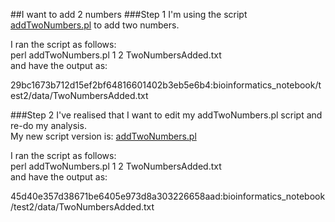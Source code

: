 ##I want to add 2 numbers
###Step 1
I'm using the script [addTwoNumbers.pl](da32adc896054c60f3738fb77d721281c188040:bioinformatics_notebook/test2/data/addTwoNumbers.pl) to add two numbers.


I ran the script as follows:  
perl addTwoNumbers.pl 1 2 TwoNumbersAdded.txt  
and have the output as:  

29bc1673b712d15ef2bf64816601402b3eb5e6b4:bioinformatics_notebook/test2/data/TwoNumbersAdded.txt

###Step 2
I've realised that I want to edit my addTwoNumbers.pl script and re-do my analysis.  
My new script version is:
[addTwoNumbers.pl](6fc8ecad3a7af19904495c8fe8fd47218f8ae21c:bioinformatics_notebook/test2/data/addTwoNumbers.pl)

I ran the script as follows:  
perl addTwoNumbers.pl 1 2 TwoNumbersAdded.txt  
and have the output as:

45d40e357d38671be6405e973d8a303226658aad:bioinformatics_notebook/test2/data/TwoNumbersAdded.txt